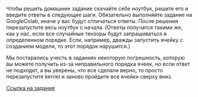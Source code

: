 Чтобы решить домашнее задание скачайте себе ноутбук, решите его и введите ответы в следующие шаги. Обязательно выполняйте задание на GoogleColab, иначе у вас будут отличаться ответы. После решения перезапустите весь ноутбук с начала. (Ответы получатся такими же, как у нас, если все случайные тензоры будут запрашиваться в определенном порядке. Если, например, дважды запустить ячейку с созданием модели, то этот порядок нарушится.)

Мы постарались учесть в заданиях некоторую погрешность, которую вы можете получить из-за неправильного порядка ячеек, но если ответ не подходит, а вы уверены, что все сделали верно, то просто перезапустите kernel и заново пройдите все ячейки сверху вниз.

[Ссылка на задание](https://drive.google.com/file/d/16KbWUAKdACGjy3WVpyeGsIM190KJfVpr/view?usp=sharing)